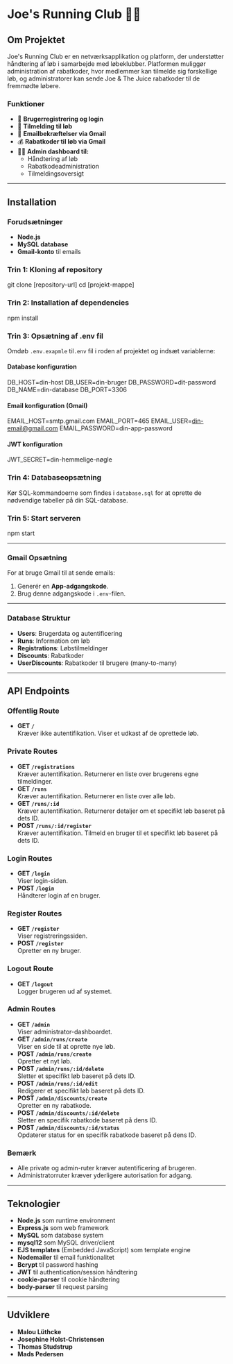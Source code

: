 # Joe's Running Club 🏃‍♂️

## Om Projektet

Joe's Running Club er en netværksapplikation og platform, der understøtter håndtering af løb i samarbejde med løbeklubber. Platformen muliggør administration af rabatkoder, hvor medlemmer kan tilmelde sig forskellige løb, og administratorer kan sende Joe & The Juice rabatkoder til de fremmødte løbere.

### Funktioner

- 👤 **Brugerregistrering og login**
- 🏃 **Tilmelding til løb**
- 📧 **Emailbekræftelser via Gmail**
- 💰 **Rabatkoder til løb via Gmail**
- 👨‍💼 **Admin dashboard til:**
  - Håndtering af løb
  - Rabatkodeadministration
  - Tilmeldingsoversigt

---

## Installation

### Forudsætninger

- **Node.js**
- **MySQL database**
- **Gmail-konto** til emails

### Trin 1: Kloning af repository

git clone [repository-url]
cd [projekt-mappe]

### Trin 2: Installation af dependencies

npm install

### Trin 3: Opsætning af .env fil

Omdøb `.env.exapmle` til`.env` fil i roden af projektet og indsæt variablerne:

#### Database konfiguration

DB_HOST=din-host
DB_USER=din-bruger
DB_PASSWORD=dit-password
DB_NAME=din-database
DB_PORT=3306

#### Email konfiguration (Gmail)

EMAIL_HOST=smtp.gmail.com
EMAIL_PORT=465
EMAIL_USER=din-email@gmail.com
EMAIL_PASSWORD=din-app-password

#### JWT konfiguration

JWT_SECRET=din-hemmelige-nøgle

### Trin 4: Databaseopsætning

Kør SQL-kommandoerne som findes i `database.sql` for at oprette de nødvendige tabeller på din SQL-database.

### Trin 5: Start serveren

npm start

---

### Gmail Opsætning

For at bruge Gmail til at sende emails:

1. Generér en **App-adgangskode**.
2. Brug denne adgangskode i `.env`-filen.

---

### Database Struktur

- **Users**: Brugerdata og autentificering
- **Runs**: Information om løb
- **Registrations**: Løbstilmeldinger
- **Discounts**: Rabatkoder
- **UserDiscounts**: Rabatkoder til brugere (many-to-many)

---

## API Endpoints

### Offentlig Route

- **GET `/`**  
  Kræver ikke autentifikation. Viser et udkast af de oprettede løb.

### Private Routes

- **GET `/registrations`**  
  Kræver autentifikation. Returnerer en liste over brugerens egne tilmeldinger.
- **GET `/runs`**  
  Kræver autentifikation. Returnerer en liste over alle løb.
- **GET `/runs/:id`**  
  Kræver autentifikation. Returnerer detaljer om et specifikt løb baseret på dets ID.
- **POST `/runs/:id/register`**  
  Kræver autentifikation. Tilmeld en bruger til et specifikt løb baseret på dets ID.

### Login Routes

- **GET `/login`**  
  Viser login-siden.
- **POST `/login`**  
  Håndterer login af en bruger.

### Register Routes

- **GET `/register`**  
  Viser registreringssiden.
- **POST `/register`**  
  Opretter en ny bruger.

### Logout Route

- **GET `/logout`**  
  Logger brugeren ud af systemet.

### Admin Routes

- **GET `/admin`**  
  Viser administrator-dashboardet.
- **GET `/admin/runs/create`**  
  Viser en side til at oprette nye løb.
- **POST `/admin/runs/create`**  
  Opretter et nyt løb.
- **POST `/admin/runs/:id/delete`**  
  Sletter et specifikt løb baseret på dets ID.
- **POST `/admin/runs/:id/edit`**  
  Redigerer et specifikt løb baseret på dets ID.
- **POST `/admin/discounts/create`**  
  Opretter en ny rabatkode.
- **POST `/admin/discounts/:id/delete`**  
  Sletter en specifik rabatkode baseret på dens ID.
- **POST `/admin/discounts/:id/status`**  
  Opdaterer status for en specifik rabatkode baseret på dens ID.

### Bemærk

- Alle private og admin-ruter kræver autentificering af brugeren.
- Administratorruter kræver yderligere autorisation for adgang.

---

## Teknologier

- **Node.js** som runtime environment
- **Express.js** som web framework
- **MySQL** som database system
- **mysql12** som MySQL driver/client
- **EJS templates** (Embedded JavaScript) som template engine
- **Nodemailer** til email funktionalitet
- **Bcrypt** til password hashing
- **JWT** til authentication/session håndtering
- **cookie-parser** til cookie håndtering
- **body-parser** til request parsing

---

## Udviklere

- **Malou Lüthcke**
- **Josephine Holst-Christensen**
- **Thomas Studstrup**
- **Mads Pedersen**
